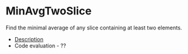 # MinAvgTwoSlice

Find the minimal average of any slice containing at least two elements.

- [Description](https://app.codility.com/programmers/lessons/5-prefix_sums/min_avg_two_slice/)
- Code evaluation - ??